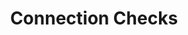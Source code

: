 ---
content-type: "embed-structure"
key: "connection-check-object"

title: "Connection Checks"
description: "A connection check object shows the results from a test of a connection's parameters. The nature of the test varies by connection type."

object-attributes:
  - name: "error"
    type: "boolean"
    description: "Indicates if the last connection check resulted in an error."

  - name: "started_at"
    type: "timestamp"
    description: "The time the last check started."

  - name: "completed_at"
    type: "timestamp"
    description: "The time the last check completed."
---